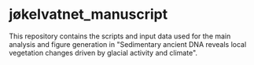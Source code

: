 # jøkelvatnet_manuscript
This repository contains the scripts and input data used for the main analysis and figure generation in "Sedimentary ancient DNA reveals local vegetation changes driven by glacial activity and climate".
